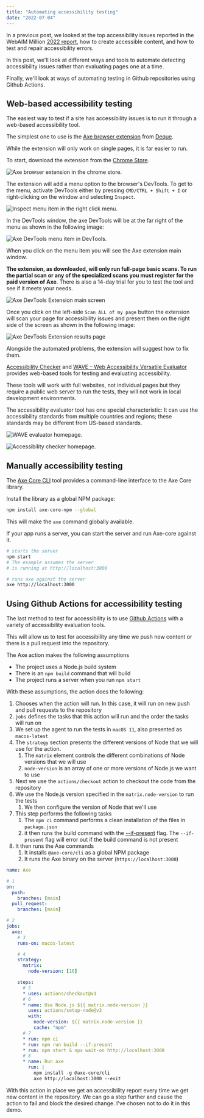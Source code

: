 ```yaml
---
title: "Automating accessibility testing"
date: "2022-07-04"
---
```


In a previous post, we looked at the top accessibility issues reported in the WebAIM Million [2022 report](https://webaim.org/projects/million/), how to create accessible content, and how to test and repair accessibility errors.

In this post, we'll look at different ways and tools to automate detecting accessibility issues rather than evaluating pages one at a time.

Finally, we'll look at ways of automating testing in Github repositories using Github Actions.

## Web-based accessibility testing

The easiest way to test if a site has accessibility issues is to run it through a web-based accessibility tool.

The simplest one to use is the [Axe browser extension](https://www.deque.com/axe/browser-extensions/) from [Deque](https://www.deque.com/).

While the extension will only work on single pages, it is far easier to run.

To start, download the extension from the [Chrome Store](https://chrome.google.com/webstore/detail/axe-devtools-web-accessib/lhdoppojpmngadmnindnejefpokejbdd).

![Axe browser extension in the chrome store.](https://res.cloudinary.com/dfh6ihzvj/image/upload/c_scale,w_500/f_auto,q_auto/axe-browser-ext-01)

The extension will add a menu option to the browser's DevTools. To get to the menu, activate DevTools either by pressing `CMD/CTRL + Shift + I` or right-clicking on the window and selecting `Inspect`.

![Inspect menu item in the right click menu.](https://res.cloudinary.com/dfh6ihzvj/image/upload/c_scale,w_500/f_auto,q_auto/axe-browser-ext-02)

In the DevTools window, the axe DevTools will be at the far right of the menu as shown in the following image:

![Axe DevTools menu item in DevTools.](https://res.cloudinary.com/dfh6ihzvj/image/upload/c_scale,w_500/f_auto,q_auto/axe-browser-ext-03)

When you click on the menu item you will see the Axe extension main window.

**The extension, as downloaded, will only run full-page basic scans. To run the partial scan or any of the specialized scans you must register for the paid version of Axe**. There is also a 14-day trial for you to test the tool and see if it meets your needs.

![Axe DevTools Extension main screen](https://res.cloudinary.com/dfh6ihzvj/image/upload/c_scale,w_500/f_auto,q_auto/axe-browser-ext-04)

Once you click on the left-side `Scan ALL of my page` button the extension will scan your page for accessibility issues and present them on the right side of the screen as shown in the following image:

![Axe DevTools Extension results page](https://res.cloudinary.com/dfh6ihzvj/image/upload/c_scale,w_500/f_auto,q_auto/axe-browser-ext-05)

Alongside the automated problems, the extension will suggest how to fix them.

[Accessibility Checker](https://www.accessibilitychecker.org/) and [WAVE – Web Accessibility Versatile Evaluator](https://wave.webaim.org/) provides web-based tools for testing and evaluating accessibility.

These tools will work with full websites, not individual pages but they require a public web server to run the tests, they will not work in local development environments.

The accessibility evaluator tool has one special characteristic: It can use the accessibility standards from multiple countries and regions; these standards may be different from US-based standards.

![WAVE evaluator homepage.](https://res.cloudinary.com/dfh6ihzvj/image/upload/c_scale,w_500/f_auto,q_auto/wave-accessibility-checker)


![Accessibility checker homepage.](https://res.cloudinary.com/dfh6ihzvj/image/upload/c_scale,w_500/f_auto,q_auto/accessibility-checker)

## Manually accessibility testing

The [Axe Core CLI](https://github.com/dequelabs/axe-core-npm/blob/develop/packages/cli/README.md) tool provides a command-line interface to the Axe Core library.

Install the library as a global NPM package:

```bash
npm install axe-core-npm --global
```

This will make the `axe` command globally available.

If your app runs a server, you can start the server and run Axe-core against it.

```bash
# starts the server
npm start
# The example assumes the server
# is running at http://localhost:3000

# runs axe against the server
axe http://localhost:3000
```

## Using Github Actions for accessibility testing

The last method to test for accessibility is to use [Github Actions](https://docs.github.com/en/actions) with a variety of accessibility evaluation tools.

This will allow us to test for accessibility any time we push new content or there is a pull request into the repository.

The Axe action makes the following assumptions

* The project uses a Node.js build system
* There is an `npm build` command that will build
* The project runs a server when you run `npm start`

With these assumptions, the action does the following:

1. Chooses when the action will run. In this case, it will run on new push and pull requests to the repository
2. `jobs` defines the tasks that this action will run and the order the tasks will run on
3. We set up the agent to run the tests in `macOS 11`, also presented as `macos-latest`
4. The `strategy` section presents the different versions of Node that we will use for the action.
   1. The `matrix` element controls the different combinations of Node versions that we will use
   2. `node-version` is an array of one or more versions of Node.js we want to use
5. Next we use the `actions/checkout` action to checkout the code from the repository
6. We use the Node.js version specified in the `matrix.node-version` to run the tests
   1. We then configure the version of Node that we'll use
7. This step performs the following tasks
   1. The `npm ci` command performs a clean installation of the files in `package.json`
   2. it then runs the build command with the [\--if-present](https://docs.npmjs.com/cli/v8/commands/npm-run-script#if-present) flag. The `--if-present` flag will error out if the build command is not present
8.  It then runs the Axe commands
    1.  It installs `@axe-core/cli` as a global NPM package
    2.  It runs the Axe binary on the server (`https://localhost:3000`)

```yaml
name: Axe

# 1
on:
  push:
    branches: [main]
  pull_request:
    branches: [main]

# 2
jobs:
  axe:
    # 3
    runs-on: macos-latest

    # 4
    strategy:
      matrix:
        node-version: [16]

    steps:
      # 5
      * uses: actions/checkout@v3
      # 6
      * name: Use Node.js ${{ matrix.node-version }}
        uses: actions/setup-node@v3
        with:
          node-version: ${{ matrix.node-version }}
          cache: "npm"
      # 7
      * run: npm ci
      * run: npm run build --if-present
      * run: npm start & npx wait-on http://localhost:3000
      # 8
      * name: Run axe
        run: |
          npm install -g @axe-core/cli
          axe http://localhost:3000 --exit
```

With this action in place we get an accessibility report every time we get new content in the repository. We can go a step further and cause the action to fail and block the desired change. I've chosen not to do it in this demo.
